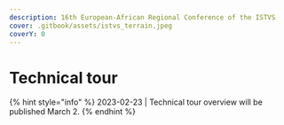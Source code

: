 ```yaml
---
description: 16th European-African Regional Conference of the ISTVS
cover: .gitbook/assets/istvs_terrain.jpeg
coverY: 0
---
```


# Technical tour

{% hint style="info" %}
2023-02-23 | Technical tour overview will be published March 2.
{% endhint %}
